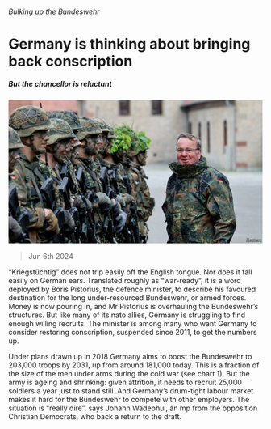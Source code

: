 ###### Bulking up the Bundeswehr

# Germany is thinking about bringing back conscription 

##### But the chancellor is reluctant 

![image](images/20240608_EUP503.jpg) 

> Jun 6th 2024 

“Kriegstüchtig” does not trip easily off the English tongue. Nor does it fall easily on German ears. Translated roughly as “war-ready”, it is a word deployed by Boris Pistorius, the defence minister, to describe his favoured destination for the long under-resourced Bundeswehr, or armed forces. Money is now pouring in, and Mr Pistorius is overhauling the Bundeswehr’s structures. But like many of its nato allies, Germany is struggling to find enough willing recruits. The minister is among many who want Germany to consider restoring conscription, suspended since 2011, to get the numbers up.

Under plans drawn up in 2018 Germany aims to boost the Bundeswehr to 203,000 troops by 2031, up from around 181,000 today. This is a fraction of the size of the men under arms during the cold war (see chart 1). But the army is ageing and shrinking: given attrition, it needs to recruit 25,000 soldiers a year just to stand still. And Germany’s drum-tight labour market makes it hard for the Bundeswehr to compete with other employers. The situation is “really dire”, says Johann Wadephul, an mp from the opposition Christian Democrats, who back a return to the draft.

